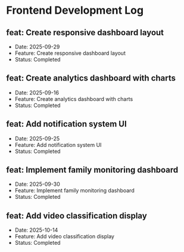 # Frontend Development Log


## feat: Create responsive dashboard layout
- Date: 2025-09-29
- Feature: Create responsive dashboard layout
- Status: Completed

## feat: Create analytics dashboard with charts
- Date: 2025-09-16
- Feature: Create analytics dashboard with charts
- Status: Completed

## feat: Add notification system UI
- Date: 2025-09-25
- Feature: Add notification system UI
- Status: Completed

## feat: Implement family monitoring dashboard
- Date: 2025-09-30
- Feature: Implement family monitoring dashboard
- Status: Completed

## feat: Add video classification display
- Date: 2025-10-14
- Feature: Add video classification display
- Status: Completed
